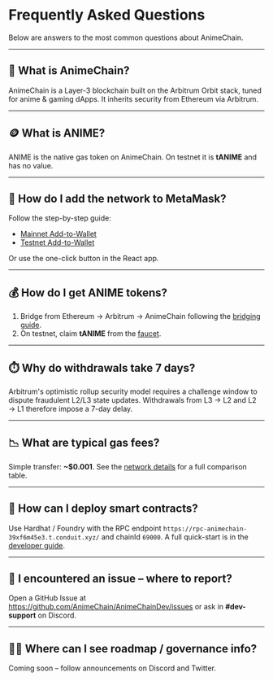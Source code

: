 # Frequently Asked Questions

Below are answers to the most common questions about AnimeChain.

---

## 🤔 What is AnimeChain?

AnimeChain is a Layer-3 blockchain built on the Arbitrum Orbit stack, tuned for anime & gaming dApps. It inherits security from Ethereum via Arbitrum.

---

## 🪙 What is ANIME?

ANIME is the native gas token on AnimeChain. On testnet it is **tANIME** and has no value.

---

## 🔑 How do I add the network to MetaMask?

Follow the step-by-step guide:

- [Mainnet Add-to-Wallet](../networks/mainnet/add-to-wallet.md)
- [Testnet Add-to-Wallet](../networks/testnet/add-to-wallet.md)

Or use the one-click button in the React app.

---

## 💰 How do I get ANIME tokens?

1. Bridge from Ethereum → Arbitrum → AnimeChain following the [bridging guide](../animecoin/bridging.md).
2. On testnet, claim **tANIME** from the [faucet](../networks/testnet/faucet.md).

---

## ⏱️ Why do withdrawals take 7 days?

Arbitrum's optimistic rollup security model requires a challenge window to dispute fraudulent L2/L3 state updates. Withdrawals from L3 → L2 and L2 → L1 therefore impose a 7-day delay.

---

## 📉 What are typical gas fees?

Simple transfer: **~$0.001**. See the [network details](../networks/mainnet/network-details.md) for a full comparison table.

---

## 🧱 How can I deploy smart contracts?

Use Hardhat / Foundry with the RPC endpoint `https://rpc-animechain-39xf6m45e3.t.conduit.xyz/` and chainId `69000`. A full quick-start is in the [developer guide](../developers/index.md).

---

## 🐞 I encountered an issue – where to report?

Open a GitHub Issue at <https://github.com/AnimeChain/AnimeChainDev/issues> or ask in **#dev-support** on Discord.

---

## 👷‍♂️ Where can I see roadmap / governance info?

Coming soon – follow announcements on Discord and Twitter. 